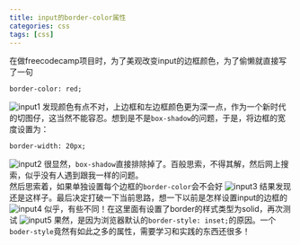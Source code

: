 ```yaml
---
title: input的border-color属性
categories: css
tags: [css]
---
```

在做freecodecamp项目时，为了美观改变input的边框颜色，为了偷懒就直接写了一句

	border-color: red;
![input1](/imgs/0619input/input1.png)
发现颜色有点不对，上边框和左边框颜色更为深一点，作为一个新时代的切图仔，这当然不能容忍。想到是不是`box-shadow`的问题，于是，将边框的宽度设置为：

	border-width: 20px;
![input2](/imgs/0619input/input2.png)
很显然，`box-shadow`直接排除掉了。百般思索，不得其解，然后网上搜索，似乎没有人遇到跟我一样的问题。  
然后思索着，如果单独设置每个边框的`border-color`会不会好
![input3](/imgs/0619input/input3.png)
结果发现还是这样子。最后决定打破一下当前思路，想一下以前是怎样设置input的边框的
![input4](/imgs/0619input/input4.png)
似乎，有些不同！在这里面有设置了border的样式类型为solid，再次测试
![input5](/imgs/0619input/input5.png)
果然，是因为浏览器默认的`border-style: inset;`的原因。一个`boder-style`竟然有如此之多的属性，需要学习和实践的东西还很多！
